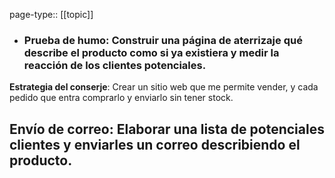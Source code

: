 page-type:: [[topic]]
- ### **Prueba de humo**: Construir una página de aterrizaje qué describe el producto como si ya existiera y medir la reacción de los clientes potenciales.

**Estrategia del conserje**: Crear un sitio web que me permite vender, y cada pedido que entra comprarlo y enviarlo sin tener stock.

**Envío de correo**: Elaborar una lista de potenciales clientes y enviarles un correo describiendo el producto.
  - 


